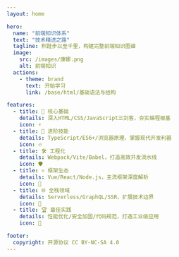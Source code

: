 ```yaml
---
layout: home

hero:
  name: "前端知识体系"
  text: "技术精进之路"
  tagline: 积跬步以至千里，构建完整前端知识图谱
  image:
    src: /images/康娜.png
    alt: 前端知识
  actions:
    - theme: brand
      text: 开始学习
      link: /base/html/基础语法与结构

features:
  - title: 🧱 核心基础
    details: 深入HTML/CSS/JavaScript三剑客，夯实编程根基
    icon: ⚡
  - title: 🚀 进阶技能
    details: TypeScript/ES6+/浏览器原理，掌握现代开发利器
    icon: 🔥
  - title: 🛠️ 工程化
    details: Webpack/Vite/Babel，打造高效开发流水线
    icon: 🛡️
  - title: ⚛️ 框架生态
    details: Vue/React/Node.js，主流框架深度解析
    icon: 💎
  - title: 🌐 全栈领域
    details: Serverless/GraphQL/SSR，扩展技术边界
    icon: 🌈
  - title: 🏆 最佳实践
    details: 性能优化/安全加固/代码规范，打造工业级应用
    icon: 🎯

footer:
  copyright: 开源协议 CC BY-NC-SA 4.0
---
```

